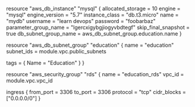 resource "aws_db_instance" "mysql" {
  allocated_storage    = 10
  engine               = "mysql"
  engine_version       = "5.7"
  instance_class       = "db.t3.micro"
  name                 = "mydb"
  username             = "learn devops"
  password             = "foobarbaz"
  parameter_group_name = "lgercxigybgjiogyvbdtegf"
  skip_final_snapshot  = true
   db_subnet_group_name   = aws_db_subnet_group.education.name
}


resource "aws_db_subnet_group" "education" {
  name       = "education"
  subnet_ids = module.vpc.public_subnets

  tags = {
    Name = "Education"
  }
}



resource "aws_security_group" "rds" {
  name   = "education_rds"
  vpc_id = module.vpc.vpc_id

  ingress {
    from_port   = 3306
    to_port     = 3306
    protocol    = "tcp"
    cidr_blocks = ["0.0.0.0/0"]
  }